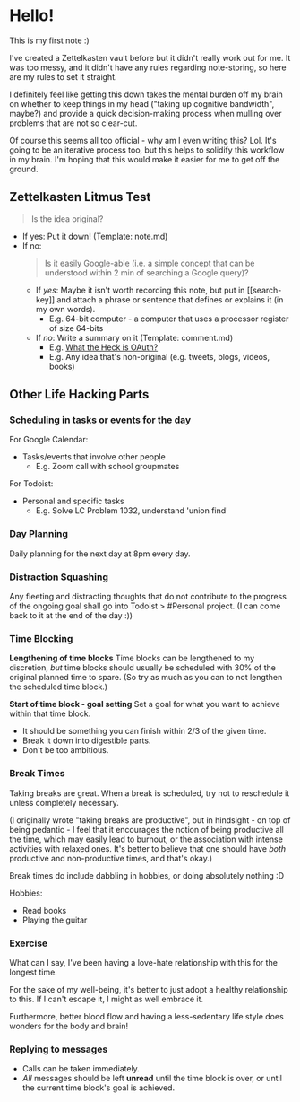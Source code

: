 # Hello!

This is my first note :)

I've created a Zettelkasten vault before but it didn't really work out for me. It was too messy, and it didn't have any rules regarding note-storing, so here are my rules to set it straight.

I definitely feel like getting this down takes the mental burden off my brain on whether to keep things in my head ("taking up cognitive bandwidth", maybe?) and provide a quick decision-making process when mulling over problems that are not so clear-cut.

Of course this seems all too official - why am I even writing this? Lol. It's going to be an iterative process too, but this helps to solidify this workflow in my brain. I'm hoping that this would make it easier for me to get off the ground.

## Zettelkasten Litmus Test
> Is the idea original?
- If yes: Put it down! (Template: note.md)
- If no:
  > Is it easily Google-able (i.e. a simple concept that can be understood within 2 min of searching a Google query)? 
  - If *yes*: Maybe it isn't worth recording this note, but put in [[search-key]] and attach a phrase or sentence that defines or explains it (in my own words).
    - E.g. 64-bit computer - a computer that uses a processor register of size 64-bits
  - If *no*: Write a summary on it (Template: comment.md)
    - E.g. [What the Heck is OAuth?](https://developer.okta.com/blog/2017/06/21/what-the-heck-is-oauth#oauth-flows)
    - E.g. Any idea that's non-original (e.g. tweets, blogs, videos, books)

## Other Life Hacking Parts

### Scheduling in tasks or events for the day
For Google Calendar:
- Tasks/events that involve other people
  - E.g. Zoom call with school groupmates

For Todoist:
- Personal and specific tasks
  - E.g. Solve LC Problem 1032, understand 'union find'

### Day Planning
Daily planning for the next day at 8pm every day.

### Distraction Squashing
Any fleeting and distracting thoughts that do not contribute to the progress of the ongoing goal shall go into Todoist > #Personal project. (I can come back to it at the end of the day :))

### Time Blocking
**Lengthening of time blocks**
Time blocks can be lengthened to my discretion, *but* time blocks should usually be scheduled with 30% of the original planned time to spare. (So try as much as you can to not lengthen the scheduled time block.)

**Start of time block - goal setting**
Set a goal for what you want to achieve within that time block.

- It should be something you can finish within 2/3 of the given time.
- Break it down into digestible parts.
- Don't be too ambitious.

### Break Times
Taking breaks are great. When a break is scheduled, try not to reschedule it unless completely necessary.

(I originally wrote "taking breaks are productive", but in hindsight - on top of being pedantic - I feel that it encourages the notion of being productive all the time, which may easily lead to burnout, or the association with intense activities with relaxed ones. It's better to believe that one should have *both* productive and non-productive times, and that's okay.)

Break times do include dabbling in hobbies, or doing absolutely nothing :D

Hobbies:
- Read books
- Playing the guitar

### Exercise
What can I say, I've been having a love-hate relationship with this for the longest time.

For the sake of my well-being, it's better to just adopt a healthy relationship to this. If I can't escape it, I might as well embrace it.

Furthermore, better blood flow and having a less-sedentary life style does wonders for the body and brain!

### Replying to messages
- Calls can be taken immediately.
- *All* messages should be left **unread** until the time block is over, or until the current time block's goal is achieved.
